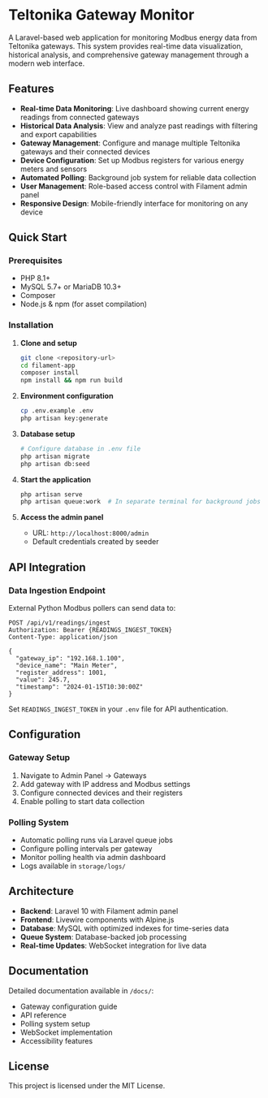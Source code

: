 # Teltonika Gateway Monitor

A Laravel-based web application for monitoring Modbus energy data from Teltonika gateways. This system provides real-time data visualization, historical analysis, and comprehensive gateway management through a modern web interface.

## Features

- **Real-time Data Monitoring**: Live dashboard showing current energy readings from connected gateways
- **Historical Data Analysis**: View and analyze past readings with filtering and export capabilities  
- **Gateway Management**: Configure and manage multiple Teltonika gateways and their connected devices
- **Device Configuration**: Set up Modbus registers for various energy meters and sensors
- **Automated Polling**: Background job system for reliable data collection
- **User Management**: Role-based access control with Filament admin panel
- **Responsive Design**: Mobile-friendly interface for monitoring on any device

## Quick Start

### Prerequisites

- PHP 8.1+
- MySQL 5.7+ or MariaDB 10.3+
- Composer
- Node.js & npm (for asset compilation)

### Installation

1. **Clone and setup**
   ```bash
   git clone <repository-url>
   cd filament-app
   composer install
   npm install && npm run build
   ```

2. **Environment configuration**
   ```bash
   cp .env.example .env
   php artisan key:generate
   ```

3. **Database setup**
   ```bash
   # Configure database in .env file
   php artisan migrate
   php artisan db:seed
   ```

4. **Start the application**
   ```bash
   php artisan serve
   php artisan queue:work  # In separate terminal for background jobs
   ```

5. **Access the admin panel**
   - URL: `http://localhost:8000/admin`
   - Default credentials created by seeder

## API Integration

### Data Ingestion Endpoint

External Python Modbus pollers can send data to:

```
POST /api/v1/readings/ingest
Authorization: Bearer {READINGS_INGEST_TOKEN}
Content-Type: application/json

{
  "gateway_ip": "192.168.1.100",
  "device_name": "Main Meter",
  "register_address": 1001,
  "value": 245.7,
  "timestamp": "2024-01-15T10:30:00Z"
}
```

Set `READINGS_INGEST_TOKEN` in your `.env` file for API authentication.

## Configuration

### Gateway Setup
1. Navigate to Admin Panel → Gateways
2. Add gateway with IP address and Modbus settings
3. Configure connected devices and their registers
4. Enable polling to start data collection

### Polling System
- Automatic polling runs via Laravel queue jobs
- Configure polling intervals per gateway
- Monitor polling health via admin dashboard
- Logs available in `storage/logs/`

## Architecture

- **Backend**: Laravel 10 with Filament admin panel
- **Frontend**: Livewire components with Alpine.js
- **Database**: MySQL with optimized indexes for time-series data
- **Queue System**: Database-backed job processing
- **Real-time Updates**: WebSocket integration for live data

## Documentation

Detailed documentation available in `/docs/`:
- Gateway configuration guide
- API reference
- Polling system setup
- WebSocket implementation
- Accessibility features

## License

This project is licensed under the MIT License.
